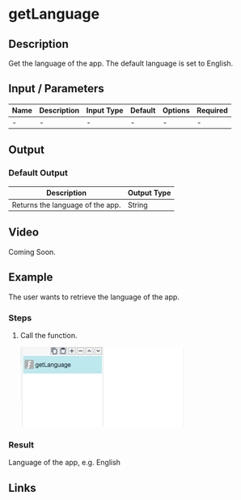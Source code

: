 # getLanguage

## Description

Get the language of the app. The default language is set to English.

## Input / Parameters

| Name | Description | Input Type | Default | Options | Required |
| ------ | ------ | ------ | ------ | ------ | ------ |
| - | - | - | - | - | - |

## Output

### Default Output

| Description | Output Type |
| ------ | ------ |
| Returns the language of the app. | String |

## Video

Coming Soon.

## Example

The user wants to retrieve the language of the app.

### Steps

1. Call the function.

    ![](../../../../document/function/App/getLanguage/getLanguage-step-1.png?raw=true)

### Result

Language of the app, e.g. English

## Links

